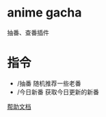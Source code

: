 # anime gacha

抽番、查番插件

# 指令

- /抽番 随机推荐一些老番
- /今日新番 获取今日更新的新番

[帮助文档](https://github.com/xco2/astrbot_plugin_anime_gacha)
